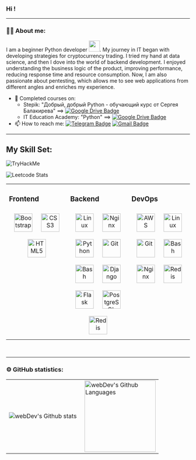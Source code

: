 ### Hi !

---

### :man_technologist: About me:

I am a beginner Python developer <img src="https://media.giphy.com/media/WUlplcMpOCEmTGBtBW/giphy.gif" width="30px">.
My journey in IT began with developing strategies for cryptocurrency trading. I tried my hand at data science, and then
I dove into the world of backend development. I enjoyed understanding the business logic of the product, improving
performance, reducing response time and resource consumption. Now, I am also passionate about pentesting, which allows
me to see web applications from different angles and enriches my experience.

- 🌱 Completed courses on:
  - Stepik:  "Добрый, добрый Python - обучающий курс от
Сергея Балакирева" ==>  [![Google Drive Badge](https://img.shields.io/badge/-Google%20Drive-green?style=flat&logo=Google%20Drive&logoColor=white)](https://drive.google.com/file/d/1-hU-Z3f6g8E2DVcABQO7s5MQi8V8ZlTe/view)
  - IT Education Academy: "Python" ==>  [![Google Drive Badge](https://img.shields.io/badge/-Google%20Drive-green?style=flat&logo=Google%20Drive&logoColor=white)](https://drive.google.com/file/d/1oefk2vIg1qlezJBdp5WJWir4NPHgpYJy/view)
- 📫 How to reach me: [![Telegram Badge](https://img.shields.io/badge/-andreyskaskiv-blue?style=flat&logo=Telegram&logoColor=white)](https://t.me/AdeySk) [![Gmail Badge](https://img.shields.io/badge/-Gmail-red?style=flat&logo=Gmail&logoColor=white)](mailto:andrii.work.py@gmail.com)

---

## My Skill Set:

<img src="https://tryhackme-badges.s3.amazonaws.com/AndSky.png" alt="TryHackMe">


![Leetcode Stats](https://leetcard.jacoblin.cool/AndreySkyLeetCode?theme=unicorn)

<table><tr><td valign="top" width="33%">


### Frontend  
<div align="center">  
<a href="https://getbootstrap.com/docs/3.4/javascript/" target="_blank"><img style="margin: 10px" src="https://profilinator.rishav.dev/skills-assets/bootstrap-plain.svg" alt="Bootstrap" height="50" /></a>  
<a href="https://www.w3schools.com/css/" target="_blank"><img style="margin: 10px" src="https://profilinator.rishav.dev/skills-assets/css3-original-wordmark.svg" alt="CSS3" height="50" /></a>  
<a href="https://en.wikipedia.org/wiki/HTML5" target="_blank"><img style="margin: 10px" src="https://profilinator.rishav.dev/skills-assets/html5-original-wordmark.svg" alt="HTML5" height="50" /></a>  
</div>

</td><td valign="top" width="33%">



### Backend  
<div align="center">  
<a href="https://www.linux.org/" target="_blank"><img style="margin: 10px" src="https://profilinator.rishav.dev/skills-assets/linux-original.svg" alt="Linux" height="50" /></a>  
<a href="https://www.nginx.com/" target="_blank"><img style="margin: 10px" src="https://profilinator.rishav.dev/skills-assets/nginx-original.svg" alt="Nginx" height="50" /></a>  
<a href="https://www.python.org/" target="_blank"><img style="margin: 10px" src="https://profilinator.rishav.dev/skills-assets/python-original.svg" alt="Python" height="50" /></a>  
<a href="https://github.com/" target="_blank"><img style="margin: 10px" src="https://profilinator.rishav.dev/skills-assets/git-scm-icon.svg" alt="Git" height="50" /></a>  
<a href="https://www.gnu.org/software/bash/" target="_blank"><img style="margin: 10px" src="https://profilinator.rishav.dev/skills-assets/gnu_bash-icon.svg" alt="Bash" height="50" /></a>  
<a href="https://www.djangoproject.com/" target="_blank"><img style="margin: 10px" src="https://profilinator.rishav.dev/skills-assets/django-original.svg" alt="Django" height="50" /></a>  
<a href="https://flask.palletsprojects.com/" target="_blank"><img style="margin: 10px" src="https://profilinator.rishav.dev/skills-assets/flask.png" alt="Flask" height="50" /></a>  
<a href="https://www.postgresql.org/" target="_blank"><img style="margin: 10px" src="https://profilinator.rishav.dev/skills-assets/postgresql-original-wordmark.svg" alt="PostgreSQL" height="50" /></a>  
<a href="https://redis.io/" target="_blank"><img style="margin: 10px" src="https://profilinator.rishav.dev/skills-assets/redis-original-wordmark.svg" alt="Redis" height="50" /></a>  
</div>

</td><td valign="top" width="33%">



### DevOps  
<div align="center">  
<a href="https://aws.amazon.com/" target="_blank"><img style="margin: 10px" src="https://profilinator.rishav.dev/skills-assets/amazonwebservices-original-wordmark.svg" alt="AWS" height="50" /></a>  
<a href="https://www.linux.org/" target="_blank"><img style="margin: 10px" src="https://profilinator.rishav.dev/skills-assets/linux-original.svg" alt="Linux" height="50" /></a>  
<a href="https://github.com/" target="_blank"><img style="margin: 10px" src="https://profilinator.rishav.dev/skills-assets/git-scm-icon.svg" alt="Git" height="50" /></a>  
<a href="https://www.gnu.org/software/bash/" target="_blank"><img style="margin: 10px" src="https://profilinator.rishav.dev/skills-assets/gnu_bash-icon.svg" alt="Bash" height="50" /></a>  
<a href="https://www.nginx.com/" target="_blank"><img style="margin: 10px" src="https://profilinator.rishav.dev/skills-assets/nginx-original.svg" alt="Nginx" height="50" /></a>  
<a href="https://redis.io/" target="_blank"><img style="margin: 10px" src="https://profilinator.rishav.dev/skills-assets/redis-original-wordmark.svg" alt="Redis" height="50" /></a>  
</div>

</td></tr></table>  

<br/>  


---

### ⚙️ GitHub statistics:

<table>
  <tr>
    <td>
      <img align="left" src="http://github-readme-streak-stats.herokuapp.com?user=andreyskaskiv&theme=dark&background=000000" alt="webDev's Github stats" />
    </td>
    <td>
      <img height="195px" align="right" alt="webDev's Github Languages" src="https://github-readme-stats-sigma-five.vercel.app/api/top-langs/?username=andreyskaskiv&layout=compact&theme=vision-friendly-dark" />
    </td>
  </tr>
</table>

<!--
**andreyskaskiv/andreyskaskiv** is a ✨ _special_ ✨ repository because its `README.md` (this file) appears on your GitHub profile.

